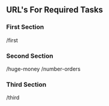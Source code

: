 ## URL's For Required Tasks

### First Section
/first
### Second Section
/huge-money
/number-orders
### Third Section
/third